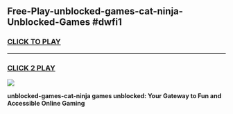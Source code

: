 
## Free-Play-unblocked-games-cat-ninja-Unblocked-Games #dwfi1
<h3>
<a href="https://news.freeplayer.one?title=unblocked-games-cat-ninja&ref=8M">CLICK TO PLAY</a></h3>
<hr>

<h3>
<a href="https://news.freeplayer.one?title=unblocked-games-cat-ninja&ref=8M">CLICK 2 PLAY</a>
  
</h3>

<a href="https://news.freeplayer.one?title=unblocked-games-cat-ninja&ref=8M"><img src="https://clearcache.store/games.png"></a>


**unblocked-games-cat-ninja games unblocked: Your Gateway to Fun and Accessible Online Gaming**
